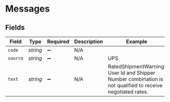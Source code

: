 # Messages


## Fields

| Field                                                                                                      | Type                                                                                                       | Required                                                                                                   | Description                                                                                                | Example                                                                                                    |
| ---------------------------------------------------------------------------------------------------------- | ---------------------------------------------------------------------------------------------------------- | ---------------------------------------------------------------------------------------------------------- | ---------------------------------------------------------------------------------------------------------- | ---------------------------------------------------------------------------------------------------------- |
| `code`                                                                                                     | *string*                                                                                                   | :heavy_minus_sign:                                                                                         | N/A                                                                                                        |                                                                                                            |
| `source`                                                                                                   | *string*                                                                                                   | :heavy_minus_sign:                                                                                         | N/A                                                                                                        | UPS                                                                                                        |
| `text`                                                                                                     | *string*                                                                                                   | :heavy_minus_sign:                                                                                         | N/A                                                                                                        | RatedShipmentWarning: User Id and Shipper Number combination is not qualified to receive negotiated rates. |